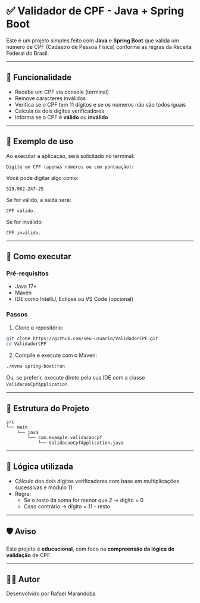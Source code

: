 # ✅ Validador de CPF - Java + Spring Boot

Este é um projeto simples feito com **Java** e **Spring Boot** que valida um número de CPF (Cadastro de Pessoa Física) conforme as regras da Receita Federal do Brasil.

---

## 📌 Funcionalidade

- Recebe um CPF via console (terminal)
- Remove caracteres inválidos
- Verifica se o CPF tem 11 dígitos e se os números não são todos iguais
- Calcula os dois dígitos verificadores
- Informa se o CPF é **válido** ou **inválido**

---

## 🧪 Exemplo de uso

Ao executar a aplicação, será solicitado no terminal:

```
Digite um CPF (apenas números ou com pontuação):
```

Você pode digitar algo como:

```
529.982.247-25
```

Se for válido, a saída será:

```
CPF válido.
```

Se for inválido:

```
CPF inválido.
```

---

## 🚀 Como executar

### Pré-requisitos

- Java 17+
- Maven
- IDE como IntelliJ, Eclipse ou VS Code (opcional)

### Passos

1. Clone o repositório:

```bash
git clone https://github.com/seu-usuario/ValidadorCPF.git
cd ValidadorCPF
```

2. Compile e execute com o Maven:

```bash
./mvnw spring-boot:run
```

Ou, se preferir, execute direto pela sua IDE com a classe `ValidacaoCpfApplication`.

---

## 📁 Estrutura do Projeto

```
src
└── main
    └── java
        └── com.example.validacaocpf
            └── ValidacaoCpfApplication.java
```

---

## 🧠 Lógica utilizada

- Cálculo dos dois dígitos verificadores com base em multiplicações sucessivas e módulo 11.
- Regra:
  - Se o resto da soma for menor que 2 → dígito = 0
  - Caso contrário → dígito = 11 - resto

---

## 🛡️ Aviso

Este projeto é **educacional**, com foco na **compreensão da lógica de validação** de CPF.

---

## 🧑‍💻 Autor

Desenvolvido por Rafael Maranduba  
